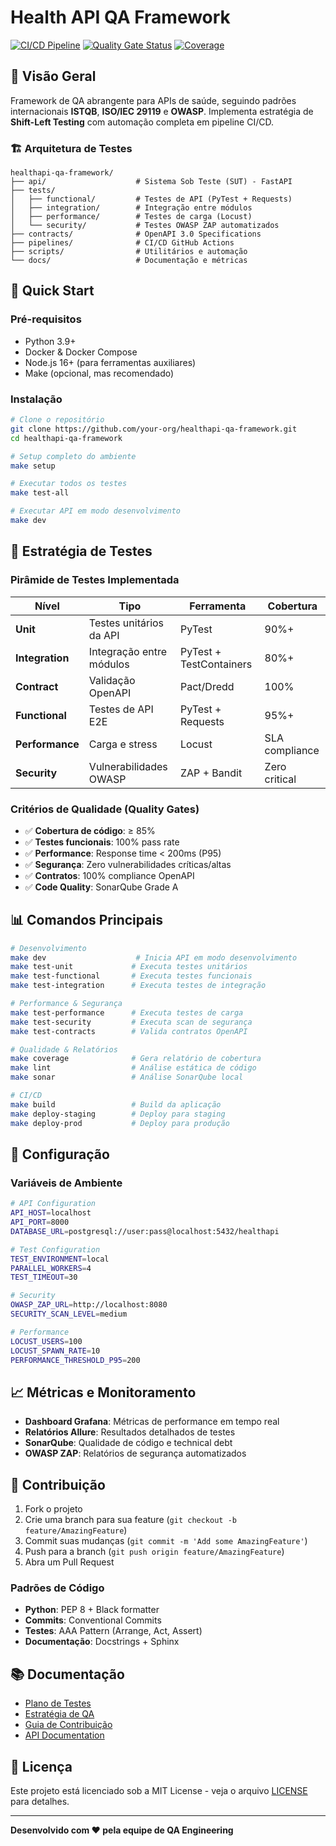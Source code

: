 # Health API QA Framework

[![CI/CD Pipeline](https://github.com/your-org/healthapi-qa-framework/workflows/QA%20Pipeline/badge.svg)](https://github.com/your-org/healthapi-qa-framework/actions)
[![Quality Gate Status](https://sonarcloud.io/api/project_badges/measure?project=healthapi-qa-framework&metric=alert_status)](https://sonarcloud.io/dashboard?id=healthapi-qa-framework)
[![Coverage](https://sonarcloud.io/api/project_badges/measure?project=healthapi-qa-framework&metric=coverage)](https://sonarcloud.io/dashboard?id=healthapi-qa-framework)

## 🎯 Visão Geral

Framework de QA abrangente para APIs de saúde, seguindo padrões internacionais **ISTQB**, **ISO/IEC 29119** e **OWASP**. Implementa estratégia de **Shift-Left Testing** com automação completa em pipeline CI/CD.

### 🏗️ Arquitetura de Testes

```
healthapi-qa-framework/
├── api/                    # Sistema Sob Teste (SUT) - FastAPI
├── tests/
│   ├── functional/         # Testes de API (PyTest + Requests)
│   ├── integration/        # Integração entre módulos
│   ├── performance/        # Testes de carga (Locust)
│   └── security/           # Testes OWASP ZAP automatizados
├── contracts/              # OpenAPI 3.0 Specifications
├── pipelines/              # CI/CD GitHub Actions
├── scripts/                # Utilitários e automação
└── docs/                   # Documentação e métricas
```

## 🚀 Quick Start

### Pré-requisitos
- Python 3.9+
- Docker & Docker Compose
- Node.js 16+ (para ferramentas auxiliares)
- Make (opcional, mas recomendado)

### Instalação

```bash
# Clone o repositório
git clone https://github.com/your-org/healthapi-qa-framework.git
cd healthapi-qa-framework

# Setup completo do ambiente
make setup

# Executar todos os testes
make test-all

# Executar API em modo desenvolvimento
make dev
```

## 🧪 Estratégia de Testes

### Pirâmide de Testes Implementada

| Nível | Tipo | Ferramenta | Cobertura |
|-------|------|------------|-----------|
| **Unit** | Testes unitários da API | PyTest | 90%+ |
| **Integration** | Integração entre módulos | PyTest + TestContainers | 80%+ |
| **Contract** | Validação OpenAPI | Pact/Dredd | 100% |
| **Functional** | Testes de API E2E | PyTest + Requests | 95%+ |
| **Performance** | Carga e stress | Locust | SLA compliance |
| **Security** | Vulnerabilidades OWASP | ZAP + Bandit | Zero critical |

### Critérios de Qualidade (Quality Gates)

- ✅ **Cobertura de código**: ≥ 85%
- ✅ **Testes funcionais**: 100% pass rate
- ✅ **Performance**: Response time < 200ms (P95)
- ✅ **Segurança**: Zero vulnerabilidades críticas/altas
- ✅ **Contratos**: 100% compliance OpenAPI
- ✅ **Code Quality**: SonarQube Grade A

## 📊 Comandos Principais

```bash
# Desenvolvimento
make dev                    # Inicia API em modo desenvolvimento
make test-unit             # Executa testes unitários
make test-functional       # Executa testes funcionais
make test-integration      # Executa testes de integração

# Performance & Segurança
make test-performance      # Executa testes de carga
make test-security         # Executa scan de segurança
make test-contracts        # Valida contratos OpenAPI

# Qualidade & Relatórios
make coverage              # Gera relatório de cobertura
make lint                  # Análise estática de código
make sonar                 # Análise SonarQube local

# CI/CD
make build                 # Build da aplicação
make deploy-staging        # Deploy para staging
make deploy-prod           # Deploy para produção
```

## 🔧 Configuração

### Variáveis de Ambiente

```bash
# API Configuration
API_HOST=localhost
API_PORT=8000
DATABASE_URL=postgresql://user:pass@localhost:5432/healthapi

# Test Configuration
TEST_ENVIRONMENT=local
PARALLEL_WORKERS=4
TEST_TIMEOUT=30

# Security
OWASP_ZAP_URL=http://localhost:8080
SECURITY_SCAN_LEVEL=medium

# Performance
LOCUST_USERS=100
LOCUST_SPAWN_RATE=10
PERFORMANCE_THRESHOLD_P95=200
```

## 📈 Métricas e Monitoramento

- **Dashboard Grafana**: Métricas de performance em tempo real
- **Relatórios Allure**: Resultados detalhados de testes
- **SonarQube**: Qualidade de código e technical debt
- **OWASP ZAP**: Relatórios de segurança automatizados

## 🤝 Contribuição

1. Fork o projeto
2. Crie uma branch para sua feature (`git checkout -b feature/AmazingFeature`)
3. Commit suas mudanças (`git commit -m 'Add some AmazingFeature'`)
4. Push para a branch (`git push origin feature/AmazingFeature`)
5. Abra um Pull Request

### Padrões de Código

- **Python**: PEP 8 + Black formatter
- **Commits**: Conventional Commits
- **Testes**: AAA Pattern (Arrange, Act, Assert)
- **Documentação**: Docstrings + Sphinx

## 📚 Documentação

- [Plano de Testes](docs/test_plan.md)
- [Estratégia de QA](docs/qa_strategy.md)
- [Guia de Contribuição](docs/contributing.md)
- [API Documentation](docs/api_docs.md)

## 📄 Licença

Este projeto está licenciado sob a MIT License - veja o arquivo [LICENSE](LICENSE) para detalhes.

---

**Desenvolvido com ❤️ pela equipe de QA Engineering**
